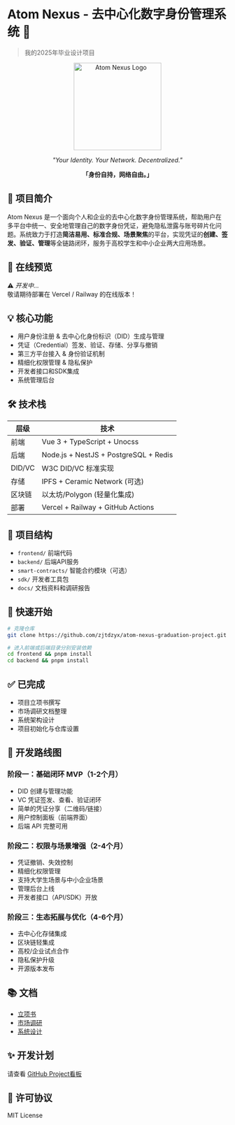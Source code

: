 # Atom Nexus - 去中心化数字身份管理系统 🎯

> 我的2025年毕业设计项目

<div align="center">
  <img src="./Atom Nexus Logo.png" alt="Atom Nexus Logo" width="200" />
  <p><i>"Your Identity. Your Network. Decentralized."</i></p>
  <p><b>「身份自持，网络自由。」</b></p>
</div>

## 📝 项目简介
Atom Nexus 是一个面向个人和企业的去中心化数字身份管理系统，帮助用户在多平台中统一、安全地管理自己的数字身份凭证，避免隐私泄露与账号碎片化问题。系统致力于打造**简洁易用、标准合规、场景聚焦**的平台，实现凭证的**创建、签发、验证、管理**等全链路闭环，服务于高校学生和中小企业两大应用场景。

## 🚀 在线预览
⚠️ *开发中...*  
敬请期待部署在 Vercel / Railway 的在线版本！

## 💡 核心功能
- 用户身份注册 & 去中心化身份标识（DID）生成与管理
- 凭证（Credential）签发、验证、存储、分享与撤销
- 第三方平台接入 & 身份验证机制
- 精细化权限管理 & 隐私保护
- 开发者接口和SDK集成
- 系统管理后台

## 🛠️ 技术栈
| 层级       | 技术            |
|------------|----------------|
| 前端       | Vue 3 + TypeScript + Unocss |
| 后端       | Node.js + NestJS + PostgreSQL + Redis |
| DID/VC     | W3C DID/VC 标准实现 |
| 存储       | IPFS + Ceramic Network (可选) |
| 区块链     | 以太坊/Polygon (轻量化集成) |
| 部署       | Vercel + Railway + GitHub Actions |

## 📂 项目结构
- `frontend/` 前端代码
- `backend/` 后端API服务
- `smart-contracts/` 智能合约模块（可选）
- `sdk/` 开发者工具包
- `docs/` 文档资料和调研报告

## 🏁 快速开始

```bash
# 克隆仓库
git clone https://github.com/zjtdzyx/atom-nexus-graduation-project.git

# 进入前端或后端目录分别安装依赖
cd frontend && pnpm install
cd backend && pnpm install
```

## ✅ 已完成

- 项目立项书撰写
- 市场调研文档整理
- 系统架构设计
- 项目初始化与仓库设置

## 📅 开发路线图

### 阶段一：基础闭环 MVP（1-2个月）
- DID 创建与管理功能
- VC 凭证签发、查看、验证闭环
- 简单的凭证分享（二维码/链接）
- 用户控制面板（前端界面）
- 后端 API 完整可用

### 阶段二：权限与场景增强（2-4个月）
- 凭证撤销、失效控制
- 精细化权限管理
- 支持大学生场景与中小企业场景
- 管理后台上线
- 开发者接口（API/SDK）开放

### 阶段三：生态拓展与优化（4-6个月）
- 去中心化存储集成
- 区块链轻集成
- 高校/企业试点合作
- 隐私保护升级
- 开源版本发布

## 📚 文档

- [立项书](docs/proposal.md)
- [市场调研](docs/market-research.md)
- [系统设计](docs/system-design.md)

## ✨ 开发计划

请查看 [GitHub Project看板](https://github.com/zjtdzyx/atom-nexus-graduation-project/projects/1)

## 🤝 许可协议

MIT License 
